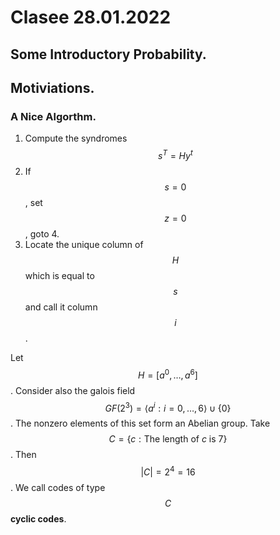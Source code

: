 # Clasee 28.01.2022
## Some Introductory Probability.

## Motiviations.

### A Nice Algorthm.
1. Compute the syndromes $$s^T=Hy^t$$
2. If $$s=0$$, set $$z=0$$, goto 4.
3. Locate the unique column of $$H$$ which is equal to $$s$$ and call it column
   $$i$$.


Let $$H=[a^0, \dots, a^6]$$. Consider also the galois field
$$GF(2^3)=\langle{a^i : i=0, \dots, 6}\rangle \cup \{0\}$$. The nonzero
elements of this set form an Abelian group. Take $$C=\{c : \text{The length of }
c \text{ is 7}\}$$. Then $$|C|=2^4=16$$. We call codes of type $$C$$ **cyclic
codes**.
